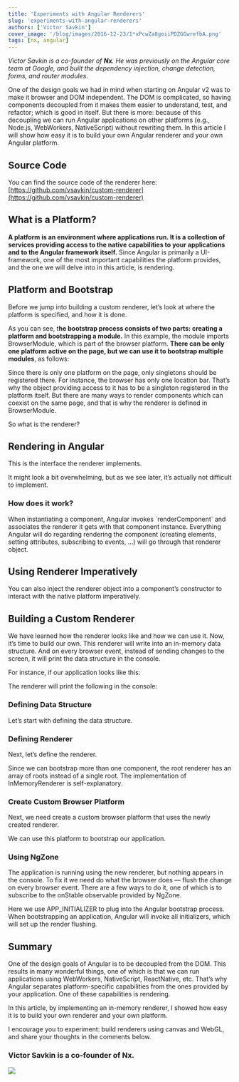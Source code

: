 ```yaml
---
title: 'Experiments with Angular Renderers'
slug: 'experiments-with-angular-renderers'
authors: ['Victor Savkin']
cover_image: '/blog/images/2016-12-23/1*xPcwZa8goiiPDZGGwrefbA.png'
tags: [nx, angular]
---
```


_Victor Savkin is a co-founder of **Nx**. He was previously on the Angular core team at Google, and built the dependency injection, change detection, forms, and router modules._

One of the design goals we had in mind when starting on Angular v2 was to make it browser and DOM independent. The DOM is complicated, so having components decoupled from it makes them easier to understand, test, and refactor; which is good in itself. But there is more: because of this decoupling we can run Angular applications on other platforms (e.g., Node.js, WebWorkers, NativeScript) without rewriting them. In this article I will show how easy it is to build your own Angular renderer and your own Angular platform.

## Source Code

You can find the source code of the renderer here: [https://github.com/vsavkin/custom-renderer](https://github.com/vsavkin/custom-renderer)

## What is a Platform?

**A platform is an environment where applications run. It is a collection of services providing access to the native capabilities to your applications and to the Angular framework itself.** Since Angular is primarily a UI-framework, one of the most important capabilities the platform provides, and the one we will delve into in this article, is rendering.

## Platform and Bootstrap

Before we jump into building a custom renderer, let’s look at where the platform is specified, and how it is done.

As you can see, t**he bootstrap process consists of two parts: creating a platform and bootstrapping a module.** In this example, the module imports BrowserModule, which is part of the browser platform. **There can be only one platform active on the page, but we can use it to bootstrap multiple modules**, as follows:

Since there is only one platform on the page, only singletons should be registered there. For instance, the browser has only one location bar. That’s why the object providing access to it has to be a singleton registered in the platform itself. But there are many ways to render components which can coexist on the same page, and that is why the renderer is defined in BrowserModule.

So what is the renderer?

## Rendering in Angular

This is the interface the renderer implements.

It might look a bit overwhelming, but as we see later, it’s actually not difficult to implement.

### How does it work?

When instantiating a component, Angular invokes \`renderComponent\` and associates the renderer it gets with that component instance. Everything Angular will do regarding rendering the component (creating elements, setting attributes, subscribing to events, …) will go through that renderer object.

## Using Renderer Imperatively

You can also inject the renderer object into a component’s constructor to interact with the native platform imperatively.

## Building a Custom Renderer

We have learned how the renderer looks like and how we can use it. Now, it’s time to build our own. This renderer will write into an in-memory data structure. And on every browser event, instead of sending changes to the screen, it will print the data structure in the console.

For instance, if our application looks like this:

The renderer will print the following in the console:

### Defining Data Structure

Let’s start with defining the data structure.

### Defining Renderer

Next, let’s define the renderer.

Since we can bootstrap more than one component, the root renderer has an array of roots instead of a single root. The implementation of InMemoryRenderer is self-explanatory.

### Create Custom Browser Platform

Next, we need create a custom browser platform that uses the newly created renderer.

We can use this platform to bootstrap our application.

### Using NgZone

The application is running using the new renderer, but nothing appears in the console. To fix it we need do what the browser does — flush the change on every browser event. There are a few ways to do it, one of which is to subscribe to the onStable observable provided by NgZone.

Here we use APP_INITIALIZER to plug into the Angular bootstrap process. When bootstrapping an application, Angular will invoke all initializers, which will set up the render flushing.

## Summary

One of the design goals of Angular is to be decoupled from the DOM. This results in many wonderful things, one of which is that we can run applications using WebWorkers, NativeScript, ReactNative, etc. That’s why Angular separates platform-specific capabilities from the ones provided by your application. One of these capabilities is rendering.

In this article, by implementing an in-memory renderer, I showed how easy it is to build your own renderer and your own platform.

I encourage you to experiment: build renderers using canvas and WebGL, and share your thoughts in the comments below.

### Victor Savkin is a co-founder of Nx.

![](/blog/images/2016-12-23/1*s76h75v7CB7g4EuxVNaGkg.avif)


